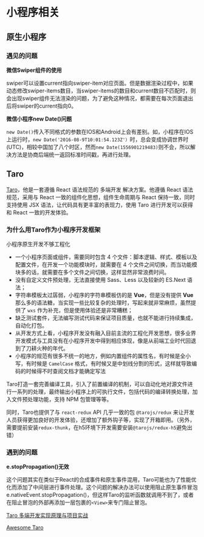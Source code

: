 # 小程序相关

## 原生小程序

### 遇见的问题

**微信Swiper组件的使用**

swiper可以设置current指向swiper-item对应页面。但是数据渲染过程中，如果动态修改swiper-items数目，当swiper-items的数目和current数目不匹配时，则会出现swiper组件无法渲染的问题，为了避免这种情况，都需要在每次页面退出后将swiper的current指向0。

**微信小程序new Date()问题**

`new Date()`传入不同格式的参数在IOS和Android上会有差别。如，小程序在IOS上运行时，`new Date('2016-08-9T10:01:54.123Z'）`时，总会变成协调世界时(UTC)，相较中国加了八个时区，然而`new Date(1556901219483)`则不会，所以解决方法是协商后端统一返回标准时间戳，再进行处理。

## Taro

[Taro](https://taro-docs.jd.com/taro/docs/README.html)，他是一套遵循 React 语法规范的 多端开发 解决方案。他遵循 React 语法规范，采用与 React 一致的组件化思想，组件生命周期与 React 保持一致，同时支持使用 JSX 语法，让代码具有更丰富的表现力，使用 Taro 进行开发可以获得和 React 一致的开发体验。

### 为什么用Taro作为小程序开发框架 

小程序原生开发不够工程化

* 一个小程序页面或组件，需要同时包含 4 个文件：脚本逻辑、样式、模板以及配置文件，在开发一个功能模块时，就需要在 4 个文件之间切换，而当功能模块多的话，就需要在多个文件之间切换，这样显然非常浪费时间。
* 没有自定义文件预处理，无法直接使用 Sass、Less 以及较新的 ES.Next 语法；
* 字符串模板太过孱弱，小程序的字符串模板仿的是 **Vue**，但是没有提供 **Vue** 那么多的语法糖，当实现一些比较复杂的处理时，写起来就非常麻烦，虽然提供了 `wxs` 作为补充，但是使用体验还是非常糟糕；
* 缺乏测试套件，无法编写测试代码来保证项目质量，也就不能进行持续集成，自动化打包。
* 从开发方式上看，小程序开发没有融入目前主流的工程化开发思想，很多业界开发模式与工具没有在小程序开发中得到相应体现，像是从前端工业时代回退到了刀耕火种的年代。
* 小程序的规范有很多不统一的地方，例如内置组件的属性名，有时候是全小写，有时候是 `CamelCase` 格式，有时候又是中划线分割的形式，这样就导致编码的时候得不时查阅文档才能确定写法

Taro打造一套完善编译工具，引入了前置编译的机制，可以自动化地对源文件进行一系列的处理，最终输出小程序上的可执行文件，包括代码的编译转换处理，加入文件预处理功能，支持 NPM 包管理等等。

同时，Taro也提供了与 `react-redux` API 几乎一致的包 `@tarojs/redux` 来让开发人员获得更加良好的开发体验，还增加了额外钩子等，实现了开箱即用。（另外，需要提前安装`redux-thunk`，在h5环境下开发需要安装`@tarojs/redux-h5`避免出错）

### 遇到的问题

**e.stopPropagation()无效**

这个问题其实在类似于React的合成事件和原生事件混用，Taro可能也为了性能优化而添加了中间层进行事件处理。这个问题的解决办法可以使用阻止原生事件冒泡e.nativeEvent.stopPropagation()，但这样Taro的监听函数就调用不到了，或者在阻止冒泡的外部再添加一层包裹的`<View>`来专门阻止冒泡。

[Taro 多端开发实现原理与项目实战](https://juejin.im/book/5b73a131f265da28065fb1cd/section)

[Awesome Taro](https://github.com/NervJS/awesome-taro)



